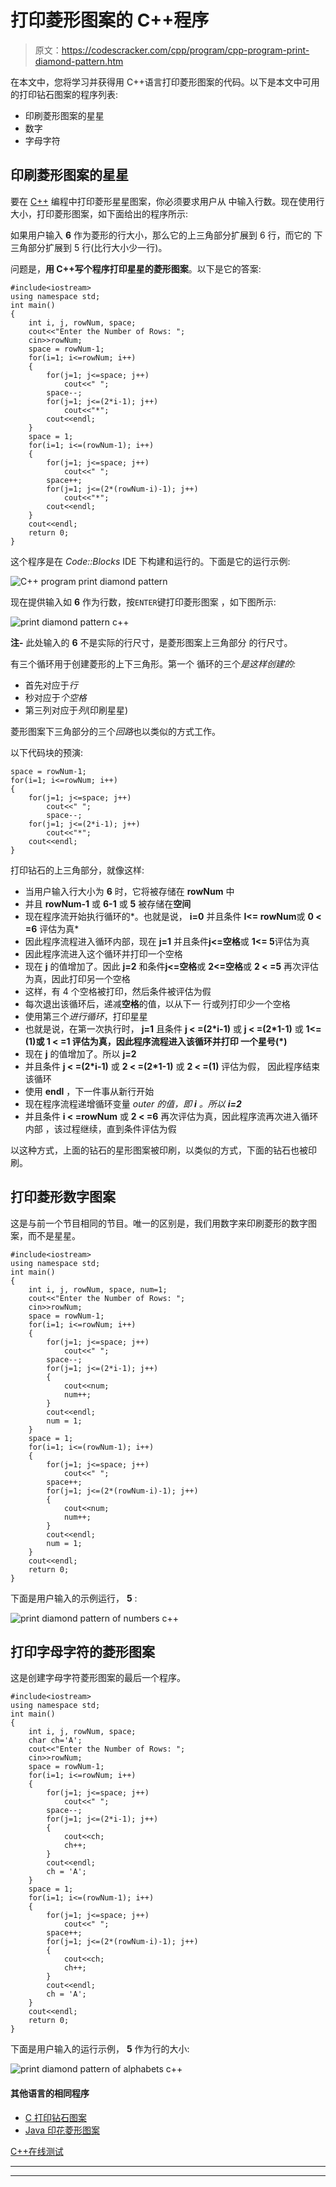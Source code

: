 # 打印菱形图案的 C++程序

> 原文：<https://codescracker.com/cpp/program/cpp-program-print-diamond-pattern.htm>

在本文中，您将学习并获得用 C++语言打印菱形图案的代码。以下是本文中可用的打印钻石图案的程序列表:

*   印刷菱形图案的星星
*   数字
*   字母字符

## 印刷菱形图案的星星

要在 [C++](/cpp/index.htm) 编程中打印菱形星星图案，你必须要求用户从 中输入行数。现在使用行大小，打印菱形图案，如下面给出的程序所示:

如果用户输入 **6** 作为菱形的行大小，那么它的上三角部分扩展到 6 行，而它的 下三角部分扩展到 5 行(比行大小少一行)。

问题是，**用 C++写个程序打印星星的菱形图案**。以下是它的答案:

```
#include<iostream>
using namespace std;
int main()
{
    int i, j, rowNum, space;
    cout<<"Enter the Number of Rows: ";
    cin>>rowNum;
    space = rowNum-1;
    for(i=1; i<=rowNum; i++)
    {
        for(j=1; j<=space; j++)
            cout<<" ";
        space--;
        for(j=1; j<=(2*i-1); j++)
            cout<<"*";
        cout<<endl;
    }
    space = 1;
    for(i=1; i<=(rowNum-1); i++)
    {
        for(j=1; j<=space; j++)
            cout<<" ";
        space++;
        for(j=1; j<=(2*(rowNum-i)-1); j++)
            cout<<"*";
        cout<<endl;
    }
    cout<<endl;
    return 0;
}
```

这个程序是在 *Code::Blocks* IDE 下构建和运行的。下面是它的运行示例:

![C++ program print diamond pattern](img/17e6f7db0b755bf4d90d66548569a8de.png)

现在提供输入如 **6** 作为行数，按`ENTER`键打印菱形图案 ，如下图所示:

![print diamond pattern c++](img/974154d9a3e615782ac531ebff458430.png)

**注-** 此处输入的 **6** 不是实际的行尺寸，是菱形图案上三角部分 的行尺寸。

有三个循环用于创建菱形的上下三角形。第一个 循环的三个*是这样创建的:*

*   首先对应于*行*
*   秒对应于*个空格*
*   第三列对应于*列*(印刷星星)

菱形图案下三角部分的三个*回路*也以类似的方式工作。

以下代码块的预演:

```
space = rowNum-1;
for(i=1; i<=rowNum; i++)
{
    for(j=1; j<=space; j++)
        cout<<" ";
        space--;
    for(j=1; j<=(2*i-1); j++)
        cout<<"*";
    cout<<endl;
}
```

打印钻石的上三角部分，就像这样:

*   当用户输入行大小为 **6** 时，它将被存储在 **rowNum** 中
*   并且 **rowNum-1** 或 **6-1** 或 **5** 被存储在**空间**
*   现在程序流开始执行循环的*。也就是说， **i=0** 并且条件 **I<= rowNum**或 **0 < =6** 评估为真*
*   因此程序流程进入循环内部，现在 **j=1** 并且条件**j<=空格**或 **1<= 5**评估为真
*   因此程序流进入这个循环并打印一个空格
*   现在 **j** 的值增加了。因此 **j=2** 和条件**j<=空格**或 **2<=空格**或 **2 < =5** 再次评估为真，因此打印另一个空格
*   这样，有 4 个空格被打印，然后条件被评估为假
*   每次退出该循环后，递减**空格**的值，以从下一 行或列打印少一个空格
*   使用第三个*进行循环*，打印星星
*   也就是说，在第一次执行时， **j=1** 且条件 **j < =(2*i-1)** 或 **j < =(2*1-1)** 或 **1<=(1)**或 **1 < =1** 评估为真，因此程序流程进入该循环并打印 一个**星号(*)**
*   现在 **j** 的值增加了。所以 **j=2**
*   并且条件 **j < =(2*i-1)** 或 **2 < =(2*1-1)** 或 **2 < =(1)** 评估为假， 因此程序结束该循环
*   使用 **endl** ，下一件事从新行开始
*   现在程序流程递增循环变量 *outer 的值，即 **i** 。所以 **i=2***
*   并且条件 **i < =rowNum** 或 **2 < =6** 再次评估为真，因此程序流再次进入循环内部 ，该过程继续，直到条件评估为假

以这种方式，上面的钻石的星形图案被印刷，以类似的方式，下面的钻石也被印刷。

## 打印菱形数字图案

这是与前一个节目相同的节目。唯一的区别是，我们用数字来印刷菱形的数字图案，而不是星星。

```
#include<iostream>
using namespace std;
int main()
{
    int i, j, rowNum, space, num=1;
    cout<<"Enter the Number of Rows: ";
    cin>>rowNum;
    space = rowNum-1;
    for(i=1; i<=rowNum; i++)
    {
        for(j=1; j<=space; j++)
            cout<<" ";
        space--;
        for(j=1; j<=(2*i-1); j++)
        {
            cout<<num;
            num++;
        }
        cout<<endl;
        num = 1;
    }
    space = 1;
    for(i=1; i<=(rowNum-1); i++)
    {
        for(j=1; j<=space; j++)
            cout<<" ";
        space++;
        for(j=1; j<=(2*(rowNum-i)-1); j++)
        {
            cout<<num;
            num++;
        }
        cout<<endl;
        num = 1;
    }
    cout<<endl;
    return 0;
}
```

下面是用户输入的示例运行， **5** :

![print diamond pattern of numbers c++](img/9d698acd9b9b053a85f7a7d08bf926dd.png)

## 打印字母字符的菱形图案

这是创建字母字符菱形图案的最后一个程序。

```
#include<iostream>
using namespace std;
int main()
{
    int i, j, rowNum, space;
    char ch='A';
    cout<<"Enter the Number of Rows: ";
    cin>>rowNum;
    space = rowNum-1;
    for(i=1; i<=rowNum; i++)
    {
        for(j=1; j<=space; j++)
            cout<<" ";
        space--;
        for(j=1; j<=(2*i-1); j++)
        {
            cout<<ch;
            ch++;
        }
        cout<<endl;
        ch = 'A';
    }
    space = 1;
    for(i=1; i<=(rowNum-1); i++)
    {
        for(j=1; j<=space; j++)
            cout<<" ";
        space++;
        for(j=1; j<=(2*(rowNum-i)-1); j++)
        {
            cout<<ch;
            ch++;
        }
        cout<<endl;
        ch = 'A';
    }
    cout<<endl;
    return 0;
}
```

下面是用户输入的运行示例， **5** 作为行的大小:

![print diamond pattern of alphabets c++](img/b146b9eb22241cea39e0caf6953f1c19.png)

#### 其他语言的相同程序

*   [C 打印钻石图案](/c/program/c-program-print-diamond-pattern.htm)
*   [Java 印花菱形图案](/java/program/java-program-print-diamond-pattern.htm)

[C++在线测试](/exam/showtest.php?subid=3)

* * *

* * *